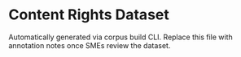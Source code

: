 # Content Rights Dataset

Automatically generated via corpus build CLI. Replace this file with annotation notes once SMEs review the dataset.
